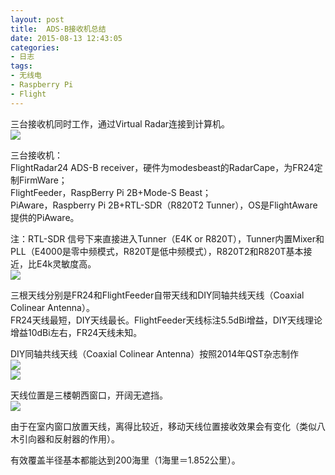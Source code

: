 ```yaml
---
layout: post
title: 	ADS-B接收机总结
date: 2015-08-13 12:43:05
categories:
- 日志
tags:
- 无线电
- Raspberry Pi
- Flight
---
```


三台接收机同时工作，通过Virtual Radar连接到计算机。    
![](http://i1328.photobucket.com/albums/w532/xwlogic/2_zpsqkqftgh5.jpg)    

三台接收机：    
FlightRadar24 ADS-B receiver，硬件为modesbeast的RadarCape，为FR24定制FirmWare；    
FlightFeeder，RaspBerry Pi 2B+Mode-S Beast；    
PiAware，Raspberry Pi 2B+RTL-SDR（R820T2 Tunner），OS是FlightAware提供的PiAware。    

注：RTL-SDR 信号下来直接进入Tunner（E4K or R820T），Tunner内置Mixer和PLL（E4000是零中频模式，R820T是低中频模式），R820T2和R820T基本接近，比E4k灵敏度高。    
![](http://i1328.photobucket.com/albums/w532/xwlogic/_zpsns1lps3q.jpg)    

三根天线分别是FR24和FlightFeeder自带天线和DIY同轴共线天线（Coaxial Colinear Antenna）。     
FR24天线最短，DIY天线最长。FlightFeeder天线标注5.5dBi增益，DIY天线理论增益10dBi左右，FR24天线未知。    

DIY同轴共线天线（Coaxial Colinear Antenna）按照2014年QST杂志制作    
![](http://i1328.photobucket.com/albums/w532/xwlogic/3_zpsvjcecjfk.jpg)    
![](http://i1328.photobucket.com/albums/w532/xwlogic/_zpsuswncei4.png)   

天线位置是三楼朝西窗口，开阔无遮挡。    
![](http://i1328.photobucket.com/albums/w532/xwlogic/IMG_20150812_140330627_HDR_zpsfnunnec6.jpg)    

由于在室内窗口放置天线，离得比较近，移动天线位置接收效果会有变化（类似八木引向器和反射器的作用）。

有效覆盖半径基本都能达到200海里（1海里＝1.852公里）。    

